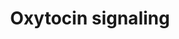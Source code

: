 ---
annotations:
- id: PW:0000494
  parent: signaling pathway
  type: Pathway Ontology
  value: oxytocin signaling pathway
authors:
- Monakhov82
- Egonw
- Bart Smeets
- Evelo
- AlexanderPico
- Khettne
- Fehrhart
- MaintBot
citedin:
- link: PMC6993862
description: This pathway shows a high-level overview of oxytocin signalling.
last-edited: 2019-09-17
ndex: 6586cca1-8b66-11eb-9e72-0ac135e8bacf
organisms:
- Homo sapiens
redirect_from:
- /index.php/Pathway:WP2889
- /instance/WP2889
- /instance/WP2889_rr107138
revision: r107138
schema-jsonld:
- '@context': https://schema.org/
  '@id': https://wikipathways.github.io/pathways/WP2889.html
  '@type': Dataset
  creator:
    '@type': Organization
    name: WikiPathways
  description: This pathway shows a high-level overview of oxytocin signalling.
  keywords:
  - CD38
  - Ca2+
  - DAG
  - Gq
  - IP3
  - OXTR
  - Oxytocin
  - PKCisozyme family
  - PLC
  license: CC0
  name: Oxytocin signaling
seo: CreativeWork
title: Oxytocin signaling
wpid: WP2889
---
